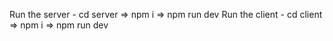 Run the server - cd server => npm i => npm run dev
Run the client - cd client => npm i => npm run dev
